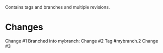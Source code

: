 Contains tags and branches and multiple revisions.

Changes
=======

Change #1
Branched into mybranch:
Change #2
Tag #mybranch.2
Change #3
